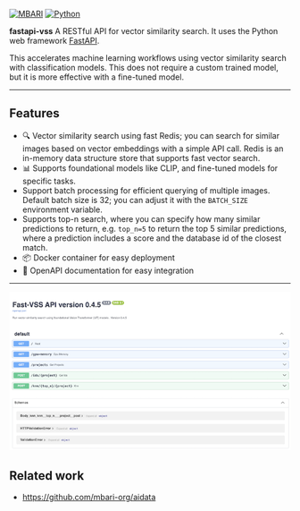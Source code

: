 [![MBARI](https://www.mbari.org/wp-content/uploads/2014/11/logo-mbari-3b.png)](http://www.mbari.org)
[![Python](https://img.shields.io/badge/language-Python-blue.svg)](https://www.python.org/downloads/)

**fastapi-vss** A RESTful API for vector similarity search.  It uses the Python web framework [FastAPI](https://fastapi.tiangolo.com/).

This accelerates machine learning workflows using vector similarity search with classification models.
This does not require a custom trained model, but it is more effective with a fine-tuned model.

---

## Features

- 🔍 Vector similarity search using fast Redis; you can search for similar images based on vector embeddings with a simple API call. Redis is an in-memory data structure store that supports fast vector search.
- 📊 Supports foundational models like CLIP, and fine-tuned models for specific tasks.
- Support batch processing for efficient querying of multiple images. Default batch size is 32; you can adjust it with the `BATCH_SIZE` environment variable.
- Supports top-n search, where you can specify how many similar predictions to return, e.g. `top_n=5` to return the top 5 similar predictions, where a prediction includes a score and the database id of the closest match.
- 📦 Docker container for easy deployment
- 📜 OpenAPI documentation for easy integration

---
![](https://raw.githubusercontent.com/mbari-org/fastapi-vss/main/docs/imgs//restwebui.png)

## Related work

* https://github.com/mbari-org/aidata

